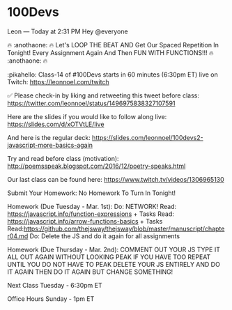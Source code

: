 # 100Devs

Leon — Today at 2:31 PM
Hey @everyone

🔥 :anothaone: 🔥  Let's LOOP THE BEAT AND Get Our Spaced Repetition In Tonight! Every Assignment Again And Then FUN WITH FUNCTIONS!!! 🔥 :anothaone: 🔥 

:pikahello:  Class-14 of #100Devs starts in 60 minutes (6:30pm ET) live on Twitch: https://leonnoel.com/twitch


✅  Please check-in by liking and retweeting this tweet before class: https://twitter.com/leonnoel/status/1496975838327107591


Here are the slides if you would like to follow along live: https://slides.com/d/xOTVtLE/live

And here is the regular deck: https://slides.com/leonnoel/100devs2-javascript-more-basics-again

Try and read before class (motivation): http://poemsspeak.blogspot.com/2016/12/poetry-speaks.html

Our last class can be found here: https://www.twitch.tv/videos/1306965130

Submit Your Homework:
No Homework To Turn In Tonight!

Homework (Due Tuesday - Mar. 1st):
Do: NETWORK!
Read: https://javascript.info/function-expressions + Tasks
Read: https://javascript.info/arrow-functions-basics + Tasks
Read:https://github.com/thejsway/thejsway/blob/master/manuscript/chapter04.md
Do: Delete the JS and do it again for all assignments

Homework (Due Thursday - Mar. 2nd):
COMMENT OUT YOUR JS
TYPE IT ALL OUT AGAIN WITHOUT LOOKING
PEAK IF YOU HAVE TOO
REPEAT UNTIL YOU DO NOT HAVE TO PEAK
DELETE YOUR JS ENTIRELY
AND DO IT AGAIN
THEN DO IT AGAIN BUT CHANGE SOMETHING!

Next Class Tuesday - 6:30pm ET

Office Hours Sunday - 1pm ET 




